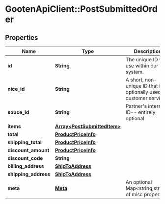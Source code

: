 # GootenApiClient::PostSubmittedOrder

## Properties
Name | Type | Description | Notes
------------ | ------------- | ------------- | -------------
**id** | **String** | The unique ID we use within our system. | 
**nice_id** | **String** | A short, non-unique ID that is optionally used for customer service. | 
**souce_id** | **String** | Partner&#39;s internal ID-- entirely optional | 
**items** | [**Array&lt;PostSubmittedItem&gt;**](PostSubmittedItem.md) |  | 
**total** | [**ProductPriceInfo**](ProductPriceInfo.md) |  | 
**shipping_total** | [**ProductPriceInfo**](ProductPriceInfo.md) |  | 
**discount_amount** | [**ProductPriceInfo**](ProductPriceInfo.md) |  | 
**discount_code** | **String** |  | 
**billing_address** | [**ShipToAddress**](ShipToAddress.md) |  | 
**shipping_address** | [**ShipToAddress**](ShipToAddress.md) |  | 
**meta** | [**Meta**](Meta.md) | An optional Map&lt;string,string&gt; of misc properties. | 



